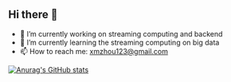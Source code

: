 ## Hi there 👋

<!--
- 🔭 I’m currently working on ...
- 🌱 I’m currently learning ...
- 👯 I’m looking to collaborate on ...
- 🤔 I’m looking for help with ...
- 💬 Ask me about ...
- 📫 How to reach me: ...
- 😄 Pronouns: ...
- ⚡ Fun fact: ...
-->

- 🔭 I’m currently working on streaming computing and backend
- 🌱 I’m currently learning the streaming computing on big data
- 📫 How to reach me: xmzhou123@gmail.com

[![Anurag's GitHub stats](https://github-readme-stats.vercel.app/api?username=XianmingZhou00)](https://github.com/anuraghazra/github-readme-stats)
